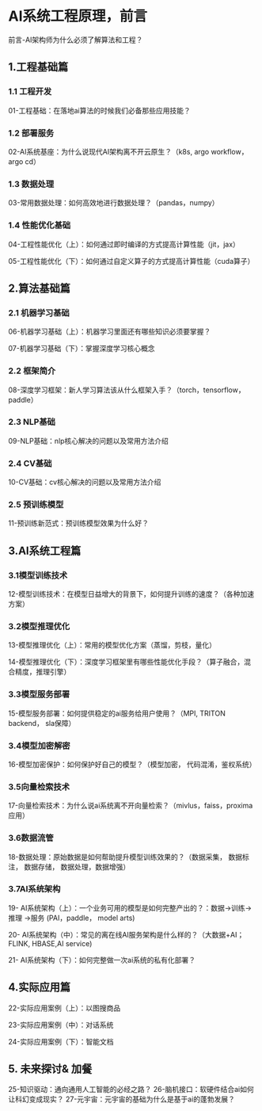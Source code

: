 
# AI系统工程原理，前言

前言-AI架构师为什么必须了解算法和工程？


## 1.工程基础篇
### 1.1 工程开发
01-工程基础：在落地ai算法的时候我们必备那些应用技能？

### 1.2 部署服务
02-AI系统基座：为什么说现代AI架构离不开云原生？（k8s, argo workflow， argo cd）

### 1.3 数据处理
03-常用数据处理：如何高效地进行数据处理？（pandas，numpy）

### 1.4 性能优化基础
04-工程性能优化（上）：如何通过即时编译的方式提高计算性能（jit，jax）

05-工程性能优化（下）：如何通过自定义算子的方式提高计算性能（cuda算子）


## 2.算法基础篇

### 2.1 机器学习基础
06-机器学习基础（上）：机器学习里面还有哪些知识必须要掌握？

07-机器学习基础（下）：掌握深度学习核心概念

### 2.2 框架简介
08-深度学习框架：新人学习算法该从什么框架入手？（torch，tensorflow，paddle）

### 2.3 NLP基础
09-NLP基础：nlp核心解决的问题以及常用方法介绍

### 2.4 CV基础
10-CV基础：cv核心解决的问题以及常用方法介绍

### 2.5 预训练模型
11-预训练新范式：预训练模型效果为什么好？


## 3.AI系统工程篇
### 3.1模型训练技术
12-模型训练技术：在模型日益增大的背景下，如何提升训练的速度？（各种加速方案）

### 3.2模型推理优化
13-模型推理优化（上）：常用的模型优化方案（蒸馏，剪枝，量化）

14-模型推理优化（下）：深度学习框架里有哪些性能优化手段？（算子融合，混合精度，推理引擎）

### 3.3模型服务部署
15-模型服务部署：如何提供稳定的ai服务给用户使用？（MPI, TRITON backend， sla保障）

### 3.4模型加密解密
16-模型加密保护：如何保护好自己的模型？（模型加密， 代码混淆，鉴权系统）

### 3.5向量检索技术
17-向量检索技术：为什么说ai系统离不开向量检索？（mivlus，faiss，proxima应用）
### 3.6数据流管
18-数据处理：原始数据是如何帮助提升模型训练效果的？（数据采集， 数据标注， 数据存储， 数据处理，数据增强）

### 3.7AI系统架构
19- AI系统架构（上）：一个业务可用的模型是如何完整产出的？：数据->训练->推理 ->服务 (PAI，paddle， model arts)

20- AI系统架构（中）：常见的离在线AI服务架构是什么样的？（大数据+AI；FLINK, HBASE,AI service)

21- AI系统架构（下）：如何完整做一次ai系统的私有化部署？

## 4.实际应用篇
22-实际应用案例（上）：以图搜商品

23-实际应用案例（中）：对话系统

24-实际应用案例（下）：智能文档


## 5. 未来探讨& 加餐
25-知识驱动：通向通用人工智能的必经之路？
26-脑机接口：软硬件结合ai如何让科幻变成现实？
27-元宇宙：元宇宙的基础为什么是基于ai的蓬勃发展？


